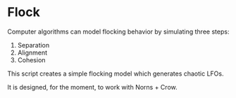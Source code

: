 # Flock

Computer algorithms can model flocking behavior by simulating three steps:

1. Separation
2. Alignment
3. Cohesion

This script creates a simple flocking model which generates chaotic LFOs.

It is designed, for the moment, to work with Norns + Crow.


